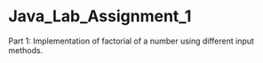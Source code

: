 # Java_Lab_Assignment_1

Part 1: Implementation of factorial of a number using different input methods.
